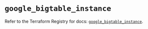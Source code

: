 # `google_bigtable_instance`

Refer to the Terraform Registry for docs: [`google_bigtable_instance`](https://registry.terraform.io/providers/hashicorp/google/5.22.0/docs/resources/bigtable_instance).
